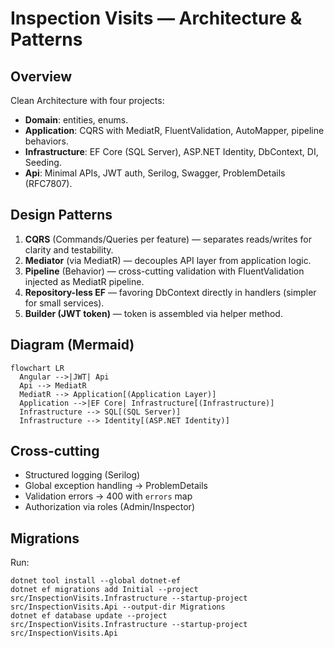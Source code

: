 # Inspection Visits — Architecture & Patterns

## Overview
Clean Architecture with four projects:
- **Domain**: entities, enums.
- **Application**: CQRS with MediatR, FluentValidation, AutoMapper, pipeline behaviors.
- **Infrastructure**: EF Core (SQL Server), ASP.NET Identity, DbContext, DI, Seeding.
- **Api**: Minimal APIs, JWT auth, Serilog, Swagger, ProblemDetails (RFC7807).

## Design Patterns
1. **CQRS** (Commands/Queries per feature) — separates reads/writes for clarity and testability.
2. **Mediator** (via MediatR) — decouples API layer from application logic.
3. **Pipeline** (Behavior) — cross-cutting validation with FluentValidation injected as MediatR pipeline.
4. **Repository-less EF** — favoring DbContext directly in handlers (simpler for small services).
5. **Builder (JWT token)** — token is assembled via helper method.

## Diagram (Mermaid)
```mermaid
flowchart LR
  Angular -->|JWT| Api
  Api --> MediatR
  MediatR --> Application[(Application Layer)]
  Application -->|EF Core| Infrastructure[(Infrastructure)]
  Infrastructure --> SQL[(SQL Server)]
  Infrastructure --> Identity[(ASP.NET Identity)]
```

## Cross-cutting
- Structured logging (Serilog)
- Global exception handling -> ProblemDetails
- Validation errors -> 400 with `errors` map
- Authorization via roles (Admin/Inspector)

## Migrations
Run:
```
dotnet tool install --global dotnet-ef
dotnet ef migrations add Initial --project src/InspectionVisits.Infrastructure --startup-project src/InspectionVisits.Api --output-dir Migrations
dotnet ef database update --project src/InspectionVisits.Infrastructure --startup-project src/InspectionVisits.Api
```

